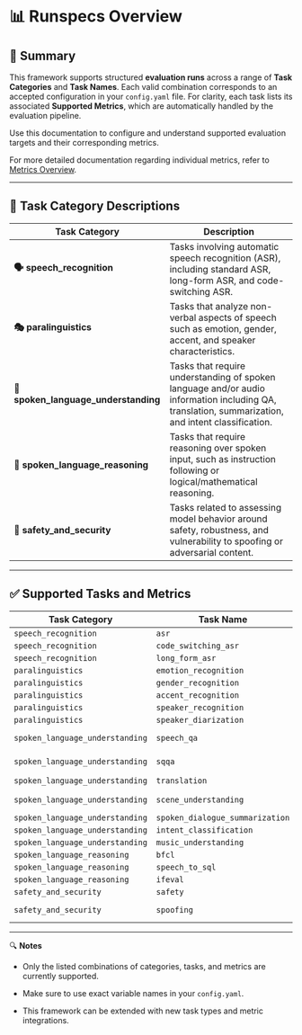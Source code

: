 # 📊 Runspecs Overview

## 📝 Summary

This framework supports structured **evaluation runs** across a range of **Task Categories** and **Task Names**. Each valid combination corresponds to an accepted configuration in your `config.yaml` file. For clarity, each task lists its associated **Supported Metrics**, which are automatically handled by the evaluation pipeline.

Use this documentation to configure and understand supported evaluation targets and their corresponding metrics.

For more detailed documentation regarding individual metrics, refer to [Metrics Overview](../metrics/README.md).


---

## 🧾 Task Category Descriptions

| Task Category                     | Description                                                                                 |
|----------------------------------|---------------------------------------------------------------------------------------------|
| **🗣️ speech_recognition**         | Tasks involving automatic speech recognition (ASR), including standard ASR, long-form ASR, and code-switching ASR. |
| **🎭 paralinguistics**            | Tasks that analyze non-verbal aspects of speech such as emotion, gender, accent, and speaker characteristics. |
| **🧠 spoken_language_understanding** | Tasks that require understanding of spoken language and/or audio information including QA, translation, summarization, and intent classification. |
| **🧩 spoken_language_reasoning**  | Tasks that require reasoning over spoken input, such as instruction following or logical/mathematical reasoning. |
| **🔐 safety_and_security**        | Tasks related to assessing model behavior around safety, robustness, and vulnerability to spoofing or adversarial content. |

---

## ✅ Supported Tasks and Metrics

| Task Category                     | Task Name                          | Supported Metrics                                 |
|----------------------------------|------------------------------------|--------------------------------------------------|
| `speech_recognition`             | `asr`                              | `word_error_rate`                                |
| `speech_recognition`             | `code_switching_asr`               | `word_error_rate`                                |
| `speech_recognition`             | `long_form_asr`                    | `word_error_rate`                                |
| `paralinguistics`                | `emotion_recognition`              | `llm_judge_binary`                               |
| `paralinguistics`                | `gender_recognition`               | `llm_judge_binary`                               |
| `paralinguistics`                | `accent_recognition`               | `llm_judge_binary`                               |
| `paralinguistics`                | `speaker_recognition`              | `llm_judge_binary`                               |
| `paralinguistics`                | `speaker_diarization`              | `diarization_metrics`                            |
| `spoken_language_understanding` | `speech_qa`                        | `llm_judge_binary`, `llm_judge_detailed`         |
| `spoken_language_understanding` | `sqqa`                             | `llm_judge_big_bench_audio`, `llm_judge_binary`  |
| `spoken_language_understanding` | `translation`                      | `bleu`, `bertscore`, `meteor`                    |
| `spoken_language_understanding` | `scene_understanding`              | `llm_judge_detailed`, `llm_judge_binary`         |
| `spoken_language_understanding` | `spoken_dialogue_summarization`    | `llm_judge_detailed`                             |
| `spoken_language_understanding` | `intent_classification`            | `llm_judge_binary`                               |
| `spoken_language_understanding` | `music_understanding`              | `llm_judge_binary`                               |
| `spoken_language_reasoning`     | `bfcl`                             | `bfcl_match_score`                               |
| `spoken_language_reasoning`     | `speech_to_sql`                    | `sql_score`                                      |
| `spoken_language_reasoning`     | `ifeval`                           | `instruction_following`                          |
| `safety_and_security`           | `safety`                           | `detailed_judge_prompt`                          |
| `safety_and_security`           | `spoofing`                         | `detailed_judge_prompt`, `llm_judge_binary`      |

---

🔍 **Notes**
- Only the listed combinations of categories, tasks, and metrics are currently supported.

- Make sure to use exact variable names in your `config.yaml`.

- This framework can be extended with new task types and metric integrations.
